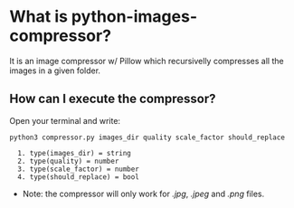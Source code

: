 # What is python-images-compressor?

It is an image compressor w/ Pillow which recursivelly compresses all the images in a given folder.

## How can I execute the compressor?

Open your terminal and write:

```shell
python3 compressor.py images_dir quality scale_factor should_replace

  1. type(images_dir) = string
  2. type(quality) = number
  3. type(scale_factor) = number
  4. type(should_replace) = bool
```

- Note: the compressor will only work for _.jpg_, _.jpeg_ and _.png_ files.
